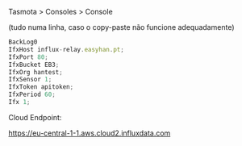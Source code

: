 Tasmota > Consoles > Console

(tudo numa linha, caso o copy-paste não funcione adequadamente)

```js
BackLog0 
IfxHost influx-relay.easyhan.pt; 
IfxPort 80; 
IfxBucket EB3; 
IfxOrg hantest; 
IfxSensor 1; 
IfxToken apitoken; 
IfxPeriod 60; 
Ifx 1; 
```

Cloud Endpoint:

https://eu-central-1-1.aws.cloud2.influxdata.com

